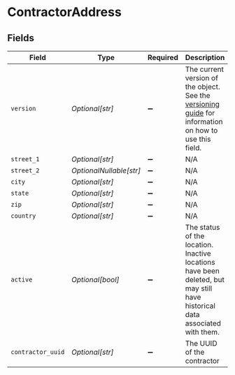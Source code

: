 # ContractorAddress


## Fields

| Field                                                                                                                                                             | Type                                                                                                                                                              | Required                                                                                                                                                          | Description                                                                                                                                                       |
| ----------------------------------------------------------------------------------------------------------------------------------------------------------------- | ----------------------------------------------------------------------------------------------------------------------------------------------------------------- | ----------------------------------------------------------------------------------------------------------------------------------------------------------------- | ----------------------------------------------------------------------------------------------------------------------------------------------------------------- |
| `version`                                                                                                                                                         | *Optional[str]*                                                                                                                                                   | :heavy_minus_sign:                                                                                                                                                | The current version of the object. See the [versioning guide](https://docs.gusto.com/embedded-payroll/docs/idempotency) for information on how to use this field. |
| `street_1`                                                                                                                                                        | *Optional[str]*                                                                                                                                                   | :heavy_minus_sign:                                                                                                                                                | N/A                                                                                                                                                               |
| `street_2`                                                                                                                                                        | *OptionalNullable[str]*                                                                                                                                           | :heavy_minus_sign:                                                                                                                                                | N/A                                                                                                                                                               |
| `city`                                                                                                                                                            | *Optional[str]*                                                                                                                                                   | :heavy_minus_sign:                                                                                                                                                | N/A                                                                                                                                                               |
| `state`                                                                                                                                                           | *Optional[str]*                                                                                                                                                   | :heavy_minus_sign:                                                                                                                                                | N/A                                                                                                                                                               |
| `zip`                                                                                                                                                             | *Optional[str]*                                                                                                                                                   | :heavy_minus_sign:                                                                                                                                                | N/A                                                                                                                                                               |
| `country`                                                                                                                                                         | *Optional[str]*                                                                                                                                                   | :heavy_minus_sign:                                                                                                                                                | N/A                                                                                                                                                               |
| `active`                                                                                                                                                          | *Optional[bool]*                                                                                                                                                  | :heavy_minus_sign:                                                                                                                                                | The status of the location. Inactive locations have been deleted, but may still have historical data associated with them.                                        |
| `contractor_uuid`                                                                                                                                                 | *Optional[str]*                                                                                                                                                   | :heavy_minus_sign:                                                                                                                                                | The UUID of the contractor                                                                                                                                        |